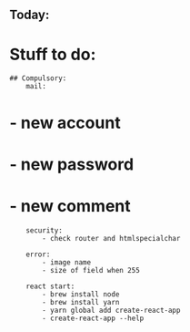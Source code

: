 ## Today:

# Stuff to do:
    ## Compulsory:
        mail:
#           - new account
#           - new password
#           - new comment
                
        security:
            - check router and htmlspecialchar

        error:
            - image name
            - size of field when 255

        react start:
            - brew install node
            - brew install yarn
            - yarn global add create-react-app
            - create-react-app --help
